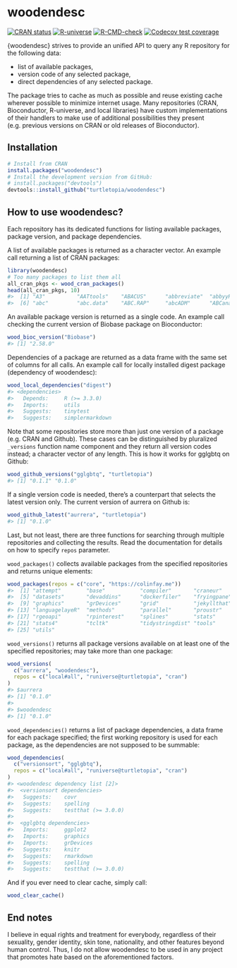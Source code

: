 
<!-- README.md is generated from README.Rmd. Please edit that file -->

# woodendesc

<!-- badges: start -->

[![CRAN
status](https://www.r-pkg.org/badges/version-last-release/woodendesc)](https://CRAN.R-project.org/package=woodendesc)
[![R-universe](https://turtletopia.r-universe.dev/badges/woodendesc)](https://turtletopia.r-universe.dev)
[![R-CMD-check](https://github.com/turtletopia/woodendesc/workflows/R-CMD-check/badge.svg)](https://github.com/turtletopia/woodendesc/actions)
[![Codecov test
coverage](https://codecov.io/gh/turtletopia/woodendesc/branch/master/graph/badge.svg)](https://app.codecov.io/gh/turtletopia/woodendesc?branch=master)
<!-- badges: end -->

{woodendesc} strives to provide an unified API to query any R repository
for the following data:

-   list of available packages,
-   version code of any selected package,
-   direct dependencies of any selected package.

The package tries to cache as much as possible and reuse existing cache
wherever possible to minimize internet usage. Many repositories (CRAN,
Bioconductor, R-universe, and local libraries) have custom
implementations of their handlers to make use of additional
possibilities they present (e.g. previous versions on CRAN or old
releases of Bioconductor).

## Installation

``` r
# Install from CRAN
install.packages("woodendesc")
# Install the development version from GitHub:
# install.packages("devtools")
devtools::install_github("turtletopia/woodendesc")
```

## How to use woodendesc?

Each repository has its dedicated functions for listing available
packages, package version, and package dependencies.

A list of available packages is returned as a character vector. An
example call returning a list of CRAN packages:

``` r
library(woodendesc)
# Too many packages to list them all
all_cran_pkgs <- wood_cran_packages()
head(all_cran_pkgs, 10)
#>  [1] "A3"          "AATtools"    "ABACUS"      "abbreviate"  "abbyyR"     
#>  [6] "abc"         "abc.data"    "ABC.RAP"     "abcADM"      "ABCanalysis"
```

An available package version is returned as a single code. An example
call checking the current version of Biobase package on Bioconductor:

``` r
wood_bioc_version("Biobase")
#> [1] "2.58.0"
```

Dependencies of a package are returned as a data frame with the same set
of columns for all calls. An example call for locally installed digest
package (dependency of woodendesc):

``` r
wood_local_dependencies("digest")
#> <dependencies>
#>   Depends:     R (>= 3.3.0)
#>   Imports:     utils
#>   Suggests:    tinytest
#>   Suggests:    simplermarkdown
```

Note that some repositories store more than just one version of a
package (e.g. CRAN and Github). These cases can be distinguished by
pluralized `_versions` function name component and they return all
version codes instead; a character vector of any length. This is how it
works for gglgbtq on Github:

``` r
wood_github_versions("gglgbtq", "turtletopia")
#> [1] "0.1.1" "0.1.0"
```

If a single version code is needed, there’s a counterpart that selects
the latest version only. The current version of aurrera on Github is:

``` r
wood_github_latest("aurrera", "turtletopia")
#> [1] "0.1.0"
```

Last, but not least, there are three functions for searching through
multiple repositories and collecting the results. Read the documentation
for details on how to specify `repos` parameter.

`wood_packages()` collects available packages from the specified
repositories and returns unique elements:

``` r
wood_packages(repos = c("core", "https://colinfay.me"))
#>  [1] "attempt"        "base"           "compiler"       "craneur"       
#>  [5] "datasets"       "devaddins"      "dockerfiler"    "fryingpane"    
#>  [9] "graphics"       "grDevices"      "grid"           "jekyllthat"    
#> [13] "languagelayeR"  "methods"        "parallel"       "proustr"       
#> [17] "rgeoapi"        "rpinterest"     "splines"        "stats"         
#> [21] "stats4"         "tcltk"          "tidystringdist" "tools"         
#> [25] "utils"
```

`wood_versions()` returns all package versions available on at least one
of the specified repositories; may take more than one package:

``` r
wood_versions(
  c("aurrera", "woodendesc"),
  repos = c("local#all", "runiverse@turtletopia", "cran")
)
#> $aurrera
#> [1] "0.1.0"
#> 
#> $woodendesc
#> [1] "0.1.0"
```

`wood_dependencies()` returns a list of package dependencies, a data
frame for each package specified; the first working repository is used
for each package, as the dependencies are not supposed to be summable:

``` r
wood_dependencies(
  c("versionsort", "gglgbtq"),
  repos = c("local#all", "runiverse@turtletopia", "cran")
)
#> <woodendesc dependency list [2]>
#>  <versionsort dependencies>
#>   Suggests:    covr
#>   Suggests:    spelling
#>   Suggests:    testthat (>= 3.0.0)
#> 
#>  <gglgbtq dependencies>
#>   Imports:     ggplot2
#>   Imports:     graphics
#>   Imports:     grDevices
#>   Suggests:    knitr
#>   Suggests:    rmarkdown
#>   Suggests:    spelling
#>   Suggests:    testthat (>= 3.0.0)
```

And if you ever need to clear cache, simply call:

``` r
wood_clear_cache()
```

## End notes

I believe in equal rights and treatment for everybody, regardless of
their sexuality, gender identity, skin tone, nationality, and other
features beyond human control. Thus, I do not allow woodendesc to be
used in any project that promotes hate based on the aforementioned
factors.
